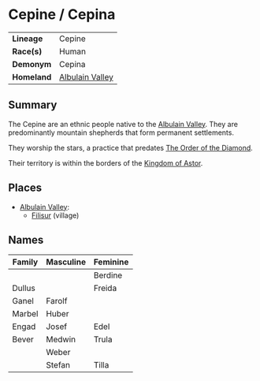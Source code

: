 # Cepine / Cepina

|||
| --- | --- |
| **Lineage** | Cepine | lineage.1
| **Race(s)** | Human |
| **Demonym** | Cepina |
| **Homeland** | [Albulain Valley](../places/topography/valleys/albulain-valley.md) |

## Summary

The Cepine are an ethnic people native to the [Albulain Valley](../places/topography/valleys/albulain-valley.md). They are predominantly mountain shepherds that form permanent settlements.

They worship the stars, a practice that predates [The Order of the Diamond](../organisations/the-order-of-the-diamond.md).

Their territory is within the borders of the [Kingdom of Astor](../civilisations/kingdom-of-astor/kingdom-of-astor.md).

## Places

- [Albulain Valley](../places/topography/valleys/albulain-valley.md):
  - [Filisur](../places/settlements/villages/filisur.md) (village)

## Names

| Family | Masculine | Feminine |
| --- | --- | --- |
||| Berdine |
| Dullus || Freida |
| Ganel | Farolf ||
| Marbel | Huber ||
| Engad | Josef | Edel |
| Bever | Medwin | Trula |
|| Weber ||
|| Stefan | Tilla |
